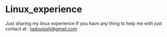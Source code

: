 # Linux_experience
Just sharing my linux experience 
If you have any thing to help me with just contact at : tadoujosh@gmail.com
